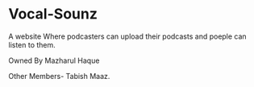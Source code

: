 # Vocal-Sounz
A website Where podcasters can upload their podcasts and poeple can listen to them.
 
 Owned By Mazharul Haque

 Other Members- Tabish Maaz.